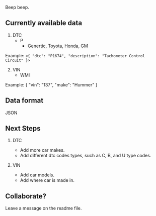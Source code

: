 Beep beep.

## Currently available data

1. DTC
    - P
      - Genertic, Toyota, Honda, GM
      
Example:
`<{
    "dtc": "P1674",
    "description": "Tachometer Control Circuit"
}>`
    
2. VIN
    - WMI
    
Example:
{
 "vin": "137",
 "make": "Hummer"
}

## Data format

JSON

## Next Steps

1. DTC
    - Add more car makes.
    - Add different dtc codes types, such as C, B, and U type codes.
  
2. VIN
    - Add car models.
    - Add where car is made in.
    
## Collaborate?

Leave a message on the readme file.
